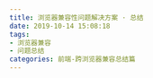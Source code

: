 ```yaml
---
title: 浏览器兼容性问题解决方案 · 总结
date: 2019-10-14 15:08:18
tags:
- 浏览器兼容
- 问题总结
categories: 前端-跨浏览器兼容总结篇
---
```

